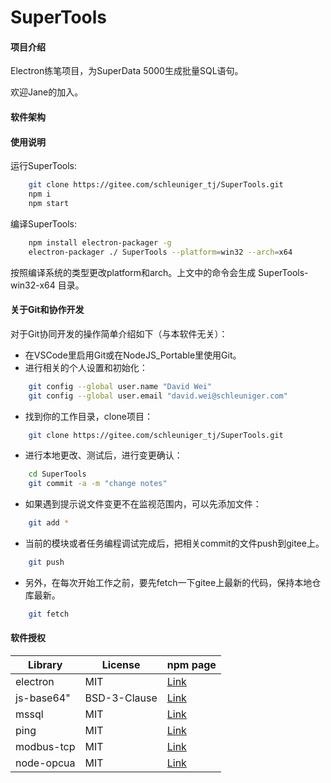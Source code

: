 # SuperTools

#### 项目介绍
Electron练笔项目，为SuperData 5000生成批量SQL语句。

欢迎Jane的加入。

#### 软件架构


#### 使用说明
运行SuperTools:
```bash
    git clone https://gitee.com/schleuniger_tj/SuperTools.git
    npm i
    npm start
```
编译SuperTools:
```bash
    npm install electron-packager -g
    electron-packager ./ SuperTools --platform=win32 --arch=x64
```
按照编译系统的类型更改platform和arch。上文中的命令会生成 SuperTools-win32-x64 目录。

#### 关于Git和协作开发
对于Git协同开发的操作简单介绍如下（与本软件无关）：
 - 在VSCode里启用Git或在NodeJS_Portable里使用Git。
 - 进行相关的个人设置和初始化：
```bash
    git config --global user.name "David Wei"
    git config --global user.email "david.wei@schleuniger.com"
```
 - 找到你的工作目录，clone项目：
```bash
    git clone https://gitee.com/schleuniger_tj/SuperTools.git
```
 - 进行本地更改、测试后，进行变更确认：
```bash
    cd SuperTools
    git commit -a -m "change notes"
```
 - 如果遇到提示说文件变更不在监视范围内，可以先添加文件：
```bash
    git add *
```
 - 当前的模块或者任务编程调试完成后，把相关commit的文件push到gitee上。
```bash
    git push
```
 - 另外，在每次开始工作之前，要先fetch一下gitee上最新的代码，保持本地仓库最新。
```bash
    git fetch
```

#### 软件授权
| Library    | License      | npm page  |
|------------|--------------|-----------|
| electron   | MIT          | [Link](https://www.npmjs.com/package/electron) |
| js-base64" | BSD-3-Clause | [Link](https://www.npmjs.com/package/js-base64) |
| mssql      | MIT          | [Link](https://www.npmjs.com/package/mssql) |
| ping       | MIT          | [Link](https://www.npmjs.com/package/ping) |
| modbus-tcp | MIT          | [Link](https://www.npmjs.com/package/modbus-tcp) |
| node-opcua | MIT          | [Link](https://www.npmjs.com/package/node-opcua) |